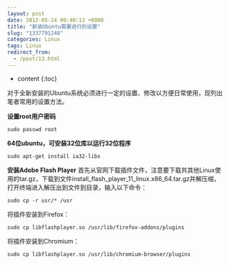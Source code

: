 ```yaml
---
layout: post
date: 2012-05-24 00:40:13 +0800
title: "新装Ubuntu需要进行的设置"
slug: "1337791248"
categories: Linux
tags: Linux
redirect_from:
  - /post/13.html
---
```

* content
{:toc}

对于全新安装的Ubuntu系统必须进行一定的设置、修改以方便日常使用，现列出笔者常用的设置方法。
<!--more-->
**设置root用户密码**
```Shell
sudo passwd root
```
**64位ubuntu，可安装32位库以运行32位程序**
```Shell
sudo apt-get install ia32-libs
```
**安装Adobe Flash Player**
首先从官网下载插件文件，注意要下载共其他Linux使用的tar.gz，下载到文件install_flash_player_11_linux.x86_64.tar.gz并解压缩，打开终端进入解压出到文件到目录，输入以下命令：

```Shell
sudo cp -r usr/* /usr
```
将插件安装到Firefox：

```Shell
sudo cp libflashplayer.so /usr/lib/firefox-addons/plugins
```
将插件安装到Chromium：
```Shell
sudo cp libflashplayer.so /usr/lib/chromium-browser/plugins
```
